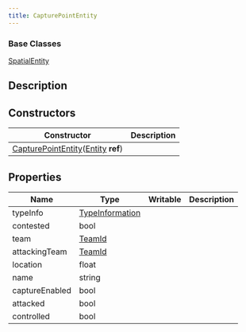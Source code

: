 ```yaml
---
title: CapturePointEntity
---
```

### Base Classes

[SpatialEntity](/vext/ref/shared/class/spatialentity)

## Description

## Constructors

| Constructor                                                                                                  | Description |
| ------------------------------------------------------------------------------------------------------------ | ----------- |
| [CapturePointEntity](/vext/ref/client/class/capturepointentity)([Entity](/vext/ref/shared/class/entity) **ref**) |             |

## Properties

| Name           | Type                                                    | Writable | Description |
| -------------- | ------------------------------------------------------- | -------- | ----------- |
| typeInfo       | [TypeInformation](/vext/ref/shared/class/typeinformation) |          |             |
| contested      | bool                                                    |          |             |
| team           | [TeamId](/vext/ref/fb/teamid)                    |          |             |
| attackingTeam  | [TeamId](/vext/ref/fb/teamid)                    |          |             |
| location       | float                                                   |          |             |
| name           | string                                                  |          |             |
| captureEnabled | bool                                                    |          |             |
| attacked       | bool                                                    |          |             |
| controlled     | bool                                                    |          |             |
